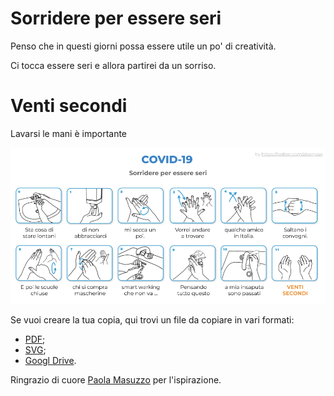 # Sorridere per essere seri

Penso che in questi giorni possa essere utile un po' di creatività.

Ci tocca essere seri e allora partirei da un sorriso.

# Venti secondi

Lavarsi le mani è importante

![](COVID-19&#32;_&#32;Sorridere&#32;per&#32;essere&#32;seri.png)

Se vuoi creare la tua copia, qui trovi un file da copiare in vari formati:

- [PDF](COVID-19%20_%20Sorridere%20per%20essere%20seri.pdf);
- [SVG](COVID-19%20_%20Sorridere%20per%20essere%20seri.svg);
- [Googl Drive](https://docs.google.com/drawings/d/177Yu6Ocdk7xmzq5Il1rqvAuvQP4AVglxtUj22692-2Q/edit?usp=sharing).

Ringrazio di cuore [Paola Masuzzo](https://twitter.com/pcmasuzzo) per l'ispirazione.
